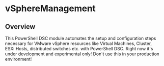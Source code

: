 ﻿# vSphereManagement

## Overview

This PowerShell DSC module automates the setup and configuration steps necessary for VMware vSphere resources like Virtual Machines, Cluster, ESXi Hosts, distributed switches etc. with PowerShell DSC.
Right now it's under development and experimental only! Don't use this in your production environment!